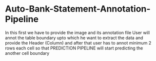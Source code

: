 # Auto-Bank-Statement-Annotation-Pipeline
In this first we have to provide the image and its annotation file User will annot the table boundary upto which he want to extract the data and provide the Header (Column) and after that user has to annot minimum 2 rows each cell so that PREDICTION PIPELINE will start predicting the another cell boundary
